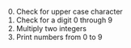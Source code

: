 0. Check for upper case character
1. Check for a digit 0 through 9
2. Multiply two integers
3. Print numbers from 0 to 9
